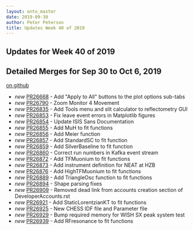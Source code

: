 ```yaml
---
layout: onto_master
date: 2019-09-30
author: Peter Peterson
title: Updates Week 40 of 2019
---
```

Updates for Week 40 of 2019
---------------------------

Detailed Merges for Sep 30 to Oct 6, 2019
-----------------------------------------
[on github](https://github.com/mantidproject/mantid/pulls?q=is%3Apr+merged%3A2019-10-01..2019-10-06)

* *new* [PR26668](https://github.com/mantidproject/mantid/pull/26668) - Add "Apply to All" buttons to the plot options sub-tabs
* *new* [PR26790](https://github.com/mantidproject/mantid/pull/26790) - Zoom Monitor 4 Movement
* *new* [PR26835](https://github.com/mantidproject/mantid/pull/26835) - Add Tools menu and slit calculator to reflectometry GUI
* *new* [PR26853](https://github.com/mantidproject/mantid/pull/26853) - Fix leave event errors in Matplotlib figures
* *new* [PR26854](https://github.com/mantidproject/mantid/pull/26854) - Update ISIS Sans Documentation
* *new* [PR26855](https://github.com/mantidproject/mantid/pull/26855) - Add MuH to fit functions
* *new* [PR26856](https://github.com/mantidproject/mantid/pull/26856) - Add Meier function
* *new* [PR26857](https://github.com/mantidproject/mantid/pull/26857) - Add StandardSC to fit function
* *new* [PR26859](https://github.com/mantidproject/mantid/pull/26859) - Add SilverBaseline to fit function
* *new* [PR26860](https://github.com/mantidproject/mantid/pull/26860) - Correct run numbers in Kafka event stream
* *new* [PR26872](https://github.com/mantidproject/mantid/pull/26872) - Add TFMuonium to fit functions
* *new* [PR26873](https://github.com/mantidproject/mantid/pull/26873) - Add instrument definition for NEAT at HZB
* *new* [PR26876](https://github.com/mantidproject/mantid/pull/26876) - Add HighTFMuonium to fit functions
* *new* [PR26889](https://github.com/mantidproject/mantid/pull/26889) - Add TriangleOsc function to fit functions
* *new* [PR26894](https://github.com/mantidproject/mantid/pull/26894) - Shape parsing fixes
* *new* [PR26909](https://github.com/mantidproject/mantid/pull/26909) - Removed dead link from accounts creation section of DeveloperAccounts.rst
* *new* [PR26921](https://github.com/mantidproject/mantid/pull/26921) - Add StaticLorentzianKT to fit functions
* *new* [PR26925](https://github.com/mantidproject/mantid/pull/26925) - New CHESS IDF file and Parameter file
* *new* [PR26929](https://github.com/mantidproject/mantid/pull/26929) - Bump required memory for WISH SX peak system test
* *new* [PR26939](https://github.com/mantidproject/mantid/pull/26939) - Add RFresonance to fit functions
